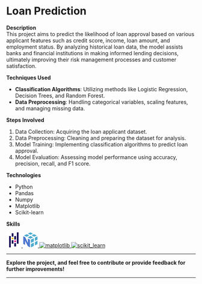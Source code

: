 
# Loan Prediction

**Description**  
This project aims to predict the likelihood of loan approval based on various applicant features such as credit score, income, loan amount, and employment status. By analyzing historical loan data, the model assists banks and financial institutions in making informed lending decisions, ultimately improving their risk management processes and customer satisfaction.

**Techniques Used**  
- **Classification Algorithms**: Utilizing methods like Logistic Regression, Decision Trees, and Random Forest.
- **Data Preprocessing**: Handling categorical variables, scaling features, and managing missing data.

**Steps Involved**  
1. Data Collection: Acquiring the loan applicant dataset.
2. Data Preprocessing: Cleaning and preparing the dataset for analysis.
3. Model Training: Implementing classification algorithms to predict loan approval.
4. Model Evaluation: Assessing model performance using accuracy, precision, recall, and F1 score.

**Technologies**  
- Python
- Pandas
- Numpy
- Matplotlib
- Scikit-learn

**Skills**  
<p align="left">
  <a href="https://pandas.pydata.org/" target="_blank" rel="noreferrer"> 
    <img src="https://raw.githubusercontent.com/devicons/devicon/2ae2a900d2f041da66e950e4d48052658d850630/icons/pandas/pandas-original.svg" alt="pandas" width="40" height="40"/> 
  </a> 
  <a href="https://numpy.org/" target="_blank" rel="noreferrer">
    <img src="https://raw.githubusercontent.com/devicons/devicon/master/icons/numpy/numpy-original.svg" alt="numpy" width="40" height="40"/>
  </a>
  <a href="https://matplotlib.org/" target="_blank" rel="noreferrer"> 
    <img src="https://upload.wikimedia.org/wikipedia/commons/8/84/Matplotlib_icon.svg" alt="matplotlib" width="40" height="40"/> 
  </a>  
  <a href="https://scikit-learn.org/" target="_blank" rel="noreferrer"> 
    <img src="https://upload.wikimedia.org/wikipedia/commons/0/05/Scikit_learn_logo_small.svg" alt="scikit_learn" width="40" height="40"/>
  </a> 
</p>

---

**Explore the project, and feel free to contribute or provide feedback for further improvements!**

--- 
